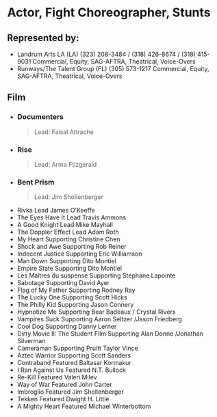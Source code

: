 # Actor, Fight Choreographer, Stunts

## Represented by:
- Landrum Arts LA (LA)
(323) 208-3484 / (318) 426-8674 / (318) 415-9031
Commercial, Equity, SAG-AFTRA, Theatrical, Voice-Overs
- Runways/The Talent Group (FL)
(305) 573-1217
Commercial, Equity, SAG-AFTRA, Theatrical, Voice-Overs

## Film
- ### Documenters 
  > Lead: Faisal Attrache
- ### Rise 
  > Lead: Arma Ftizgerald
- ### Bent Prism
  > Lead: Jim Shollenberger
- Rivka Lead James O’Keeffe
- The Eyes Have It Lead Travis Ammons
- A Good Knight Lead Mike Mayhall
- The Doppler Effect Lead Adam Roth
- My Heart Supporting Christine Chen
- Shock and Awe Supporting Rob Reiner
- Indecent Justice Supporting Eric Williamson
- Man Down Supporting Dito Montiel
- Empire State Supporting Dito Montiel
- Les Maîtres du suspense Supporting Stéphane Lapointe
- Sabotage Supporting David Ayer
- Flag of My Father Supporting Rodney Ray
- The Lucky One Supporting Scott Hicks
- The Philly Kid Supporting Jason Connery
- Hypnotize Me Supporting Bear Badeaux / Crystal Rivers
- Vampires Suck Supporting Aaron Seltzer /Jason Friedberg
- Cool Dog Supporting Danny Lerner
- Dirty Movie II: The Student Film Supporting Alan Donne /Jonathan Silverman
- Cameraman Supporting Pruitt Taylor Vince
- Aztec Warrior Supporting Scott Sanders
- Contraband Featured Baltasar Kormakur
- I Ran Against Us Featured N.T. Bullock
- Re-Kill Featured Valeri Milev
- Way of War Featured John Carter
- Imbroglio Featured Jim Shollenberger
- Tekken Featured Dwight H. Little
- A Mighty Heart Featured Michael Winterbottom
